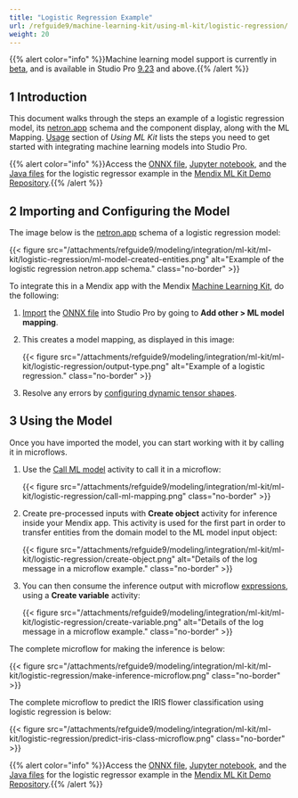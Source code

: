 ```yaml
---
title: "Logistic Regression Example"
url: /refguide9/machine-learning-kit/using-ml-kit/logistic-regression/
weight: 20
---
```

{{% alert color="info" %}}Machine learning model support is currently in [beta](/releasenotes/beta-features/), and is available in Studio Pro [9.23](/releasenotes/studio-pro/9.23/) and above.{{% /alert %}}

## 1 Introduction

This document walks through the steps an example of a logistic regression model, its [netron.app](https://netron.app/) schema and the component display, along with the ML Mapping.  [Usage](/refguide9/machine-learning-kit/using-ml-kit/#usage) section of *Using ML Kit* lists the steps you need to get started with integrating machine learning models into Studio Pro. 

{{% alert color="info" %}}Access the [ONNX file](https://github.com/mendix/mlkit-example-app/tree/main/mlsource/iris_logisticregression), [Jupyter notebook](https://github.com/mendix/mlkit-example-app/blob/main/notebooks/iris_lr.ipynb), and the [Java files](https://github.com/mendix/mlkit-example-app/tree/main/javasource/iris_logisticregression/proxies) for the logistic regressor example in the [Mendix ML Kit Demo Repository](https://github.com/mendix/mlkit-example-app#getting-started).{{% /alert %}}

## 2 Importing and Configuring the Model

The image below is the [netron.app](https://netron.app/) schema of a logistic regression model:

{{< figure src="/attachments/refguide9/modeling/integration/ml-kit/ml-kit/logistic-regression/ml-model-created-entities.png" alt="Example of the logistic regression netron.app schema." class="no-border" >}}

To integrate this in a Mendix app with the Mendix [Machine Learning Kit](/refguide9/machine-learning-kit/), do the following:

1. [Import](/refguide9/machine-learning-kit/using-ml-kit/#import-model) the [ONNX file](https://github.com/mendix/mlkit-example-app/tree/main/mlsource/iris_logisticregression) into Studio Pro by going to **Add other > ML model mapping**.

2. This creates a model mapping, as displayed in this image:

    {{< figure src="/attachments/refguide9/modeling/integration/ml-kit/ml-kit/logistic-regression/output-type.png" alt="Example of a logistic regression." class="no-border" >}}

3. Resolve any errors by [configuring dynamic tensor shapes](/refguide9/machine-learning-kit/using-ml-kit/#dynamic-shapes).

## 3 Using the Model

Once you have imported the model, you can start working with it by calling it in microflows.

1. Use the [Call ML model](/refguide9/call-ml-model/) activity to call it in a microflow:

    {{< figure src="/attachments/refguide9/modeling/integration/ml-kit/ml-kit/logistic-regression/call-ml-mapping.png" class="no-border" >}}

2. Create pre-processed inputs with **Create object** activity for inference inside your Mendix app. This activity is used for the first part in order to transfer entities from the domain model to the ML model input object:

    {{< figure src="/attachments/refguide9/modeling/integration/ml-kit/ml-kit/logistic-regression/create-object.png" alt="Details of the log message in a microflow example." class="no-border" >}}

3. You can then consume the inference output with microflow [expressions](/refguide9/expressions/), using a **Create variable** activity:

    {{< figure src="/attachments/refguide9/modeling/integration/ml-kit/ml-kit/logistic-regression/create-variable.png" alt="Details of the log message in a microflow example." class="no-border" >}}

The complete microflow for making the inference is below:

{{< figure src="/attachments/refguide9/modeling/integration/ml-kit/ml-kit/logistic-regression/make-inference-microflow.png" class="no-border" >}}

The complete microflow to predict the IRIS flower classification using logistic regression is below:

{{< figure src="/attachments/refguide9/modeling/integration/ml-kit/ml-kit/logistic-regression/predict-iris-class-microflow.png" class="no-border" >}}

{{% alert color="info" %}}Access the [ONNX file](https://github.com/mendix/mlkit-example-app/tree/main/mlsource/iris_logisticregression), [Jupyter notebook](https://github.com/mendix/mlkit-example-app/blob/main/notebooks/iris_lr.ipynb), and the [Java files](https://github.com/mendix/mlkit-example-app/tree/main/javasource/iris_logisticregression/proxies) for the logistic regressor example in the [Mendix ML Kit Demo Repository](https://github.com/mendix/mlkit-example-app#getting-started).{{% /alert %}}
